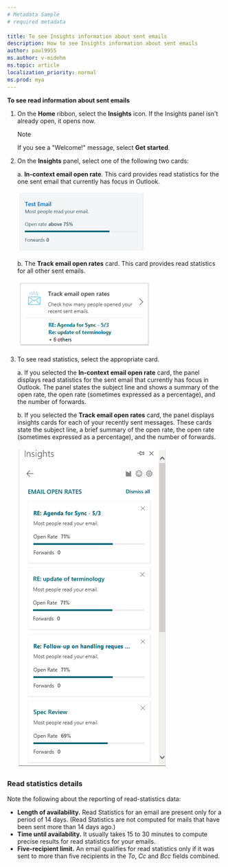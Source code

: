 ```yaml
---
# Metadata Sample
# required metadata

title: To see Insights information about sent emails
description: How to see Insights information about sent emails 
author: paul9955
ms.author: v-midehm
ms.topic: article
localization_priority: normal 
ms.prod: mya
---
```


**To see read information about sent emails**

1. On the **Home** ribbon, select the **Insights** icon. If the Insights panel isn't already open, it opens now. 

   > [!Note] 
   > If you see a "Welcome!" message, select **Get started**.

2. On the **Insights** panel, select one of the following two cards:

   a. **In-context email open rate**. This card provides read statistics for the one sent email that currently has focus in Outlook.

     ![In-context email open rate](../../Images/mya/use/in-context-card.png) 

   b. The **Track email open rates** card. This card provides read statistics for all other sent emails.  

     ![Track email open rates](../../Images/mya/use/step-1-track-open-rates.png)

3. To see read statistics, select the appropriate card.

   a. If you selected the **In-context email open rate** card, the panel displays read statistics for the sent email that currently has focus in Outlook. The panel states the subject line and shows a summary of the open rate, the open rate (sometimes expressed as a percentage), and the number of forwards.

   b. If you selected the **Track email open rates** card, the panel displays insights cards for each of your recently sent messages. These cards state the subject line, a brief summary of the open rate, the open rate (sometimes expressed as a percentage), and the number of forwards.

    ![Email open rates](../../Images/mya/use/step-2-four-emails.png)

### Read statistics details

Note the following about the reporting of read-statistics data: 

 * **Length of availability.** Read Statistics for an email are present only for a period of 14 days. (Read Statistics are not computed for mails that have been sent more than 14 days ago.)
 * **Time until availability.** It usually takes 15 to 30 minutes to compute precise results for read statistics for your emails.
 * **Five-recipient limit.** An email qualifies for read statistics only if it was sent to more than five recipients in the _To_, _Cc_ and _Bcc_ fields combined. 


<!--
    Based on the length of the message, Insights estimates how long a person needs to read it. It uses that number to decide whether people glanced, skimmed, or read the email, and informs you of this in a card.
 
    ![Email open rates](../../Images/mya/use/email-open-rates-2.png)

    Depending on how many people opened the email and how long they spent reading it, Insights might suggest that you follow up on your email, or it might show tips to help improve email communication.
-->